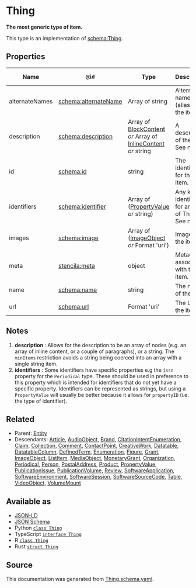 # Thing

**The most generic type of item.**

This type is an implementation of [schema:Thing](https://schema.org/Thing).

## Properties

| Name           | `@id`                                                    | Type                                                                                                 | Description                                                         | Inherited from      |
| -------------- | -------------------------------------------------------- | ---------------------------------------------------------------------------------------------------- | ------------------------------------------------------------------- | ------------------- |
| alternateNames | [schema:alternateName](https://schema.org/alternateName) | Array of string                                                                                      | Alternate names (aliases) for the item.                             | [Thing](Thing.md)   |
| description    | [schema:description](https://schema.org/description)     | Array of [BlockContent](BlockContent.md) _or_ Array of [InlineContent](InlineContent.md) _or_ string | A description of the item. See note [1](#notes).                    | [Thing](Thing.md)   |
| id             | [schema:id](https://schema.org/id)                       | string                                                                                               | The identifier for this item.                                       | [Entity](Entity.md) |
| identifiers    | [schema:identifier](https://schema.org/identifier)       | Array of ([PropertyValue](PropertyValue.md) _or_ string)                                             | Any kind of identifier for any kind of Thing. See note [2](#notes). | [Thing](Thing.md)   |
| images         | [schema:image](https://schema.org/image)                 | Array of ([ImageObject](ImageObject.md) _or_ Format 'uri')                                           | Images of the item.                                                 | [Thing](Thing.md)   |
| meta           | [stencila:meta](https://schema.stenci.la/meta.jsonld)    | object                                                                                               | Metadata associated with this item.                                 | [Entity](Entity.md) |
| name           | [schema:name](https://schema.org/name)                   | string                                                                                               | The name of the item.                                               | [Thing](Thing.md)   |
| url            | [schema:url](https://schema.org/url)                     | Format 'uri'                                                                                         | The URL of the item.                                                | [Thing](Thing.md)   |

## Notes

1. **description** : Allows for the description to be an array of nodes (e.g. an array of inline content, or a couple of paragraphs), or a string. The `minItems` restriction avoids a string being coerced into an array with a single string item.
2. **identifiers** : Some identifiers have specific properties e.g the `issn` property for the `Periodical` type. These should be used in preference to this property which is intended for identifiers that do not yet have a specific property. Identifiers can be represented as strings, but using a `PropertyValue` will usually be better because it allows for `propertyID` (i.e. the type of identifier).

## Related

- Parent: [Entity](Entity.md)
- Descendants: [Article](Article.md), [AudioObject](AudioObject.md), [Brand](Brand.md), [CitationIntentEnumeration](CitationIntentEnumeration.md), [Claim](Claim.md), [Collection](Collection.md), [Comment](Comment.md), [ContactPoint](ContactPoint.md), [CreativeWork](CreativeWork.md), [Datatable](Datatable.md), [DatatableColumn](DatatableColumn.md), [DefinedTerm](DefinedTerm.md), [Enumeration](Enumeration.md), [Figure](Figure.md), [Grant](Grant.md), [ImageObject](ImageObject.md), [ListItem](ListItem.md), [MediaObject](MediaObject.md), [MonetaryGrant](MonetaryGrant.md), [Organization](Organization.md), [Periodical](Periodical.md), [Person](Person.md), [PostalAddress](PostalAddress.md), [Product](Product.md), [PropertyValue](PropertyValue.md), [PublicationIssue](PublicationIssue.md), [PublicationVolume](PublicationVolume.md), [Review](Review.md), [SoftwareApplication](SoftwareApplication.md), [SoftwareEnvironment](SoftwareEnvironment.md), [SoftwareSession](SoftwareSession.md), [SoftwareSourceCode](SoftwareSourceCode.md), [Table](Table.md), [VideoObject](VideoObject.md), [VolumeMount](VolumeMount.md)

## Available as

- [JSON-LD](https://schema.stenci.la/Thing.jsonld)
- [JSON Schema](https://schema.stenci.la/v1/Thing.schema.json)
- Python [`class Thing`](https://stencila.github.io/schema/python/docs/types.html#schema.types.Thing)
- TypeScript [`interface Thing`](https://stencila.github.io/schema/ts/docs/interfaces/thing.html)
- R [`class Thing`](https://cran.r-project.org/web/packages/stencilaschema/stencilaschema.pdf)
- Rust [`struct Thing`](https://docs.rs/stencila-schema/latest/stencila_schema/struct.Thing.html)

## Source

This documentation was generated from [Thing.schema.yaml](https://github.com/stencila/stencila/blob/master/schema/schema/Thing.schema.yaml).
